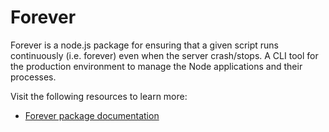 # Forever

Forever is a node.js package for ensuring that a given script runs continuously (i.e. forever) even when the server crash/stops. A CLI tool for the production environment to manage the Node applications and their processes.


Visit the following resources to learn more:

- [Forever package documentation](https://www.npmjs.com/package/forever)
